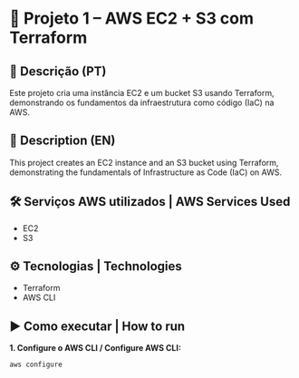 # 🚀 Projeto 1 – AWS EC2 + S3 com Terraform

## 📌 Descrição (PT)
Este projeto cria uma instância EC2 e um bucket S3 usando Terraform, demonstrando os fundamentos da infraestrutura como código (IaC) na AWS.

## 📌 Description (EN)
This project creates an EC2 instance and an S3 bucket using Terraform, demonstrating the fundamentals of Infrastructure as Code (IaC) on AWS.

## 🛠️ Serviços AWS utilizados | AWS Services Used
- EC2
- S3

## ⚙️ Tecnologias | Technologies
- Terraform
- AWS CLI

## ▶️ Como executar | How to run

**1. Configure o AWS CLI / Configure AWS CLI:**
```bash
aws configure





 

